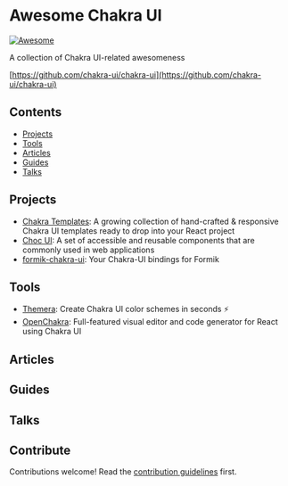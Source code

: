 # Awesome Chakra UI

[![Awesome](https://awesome.re/badge.svg)](https://awesome.re)

A collection of Chakra UI-related awesomeness

[https://github.com/chakra-ui/chakra-ui](https://github.com/chakra-ui/chakra-ui)


## Contents

- [Projects](#projects)
- [Tools](#tools)
- [Articles](#articles)
- [Guides](#guides)
- [Talks](#talks)

## Projects

- [Chakra Templates](https://chakra-templates.dev): A growing collection of hand-crafted & responsive Chakra UI templates ready to drop into your React project
- [Choc UI](https://choc-ui.tech/): A set of accessible and reusable components that are commonly used in web applications
- [formik-chakra-ui](https://github.com/kgnugur/formik-chakra-ui): Your Chakra-UI bindings for Formik

## Tools

- [Themera](https://themera.vercel.app/): Create Chakra UI color schemes in seconds ⚡️
- [OpenChakra](https://openchakra.app/): Full-featured visual editor and code generator for React using Chakra UI

## Articles

## Guides

## Talks

## Contribute

Contributions welcome! Read the [contribution guidelines](contributing.md) first.
